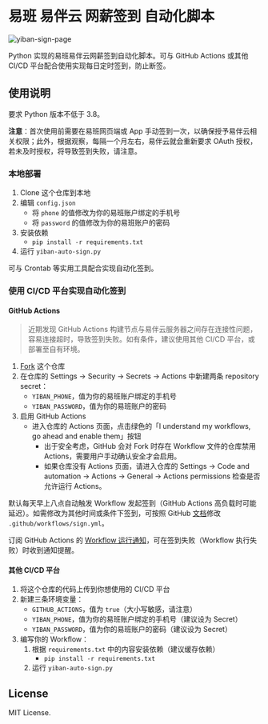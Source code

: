 # 易班 易伴云 网薪签到 自动化脚本

![yiban-sign-page](https://s1.ax1x.com/2022/09/15/vzplSH.jpg)

Python 实现的易班易伴云网薪签到自动化脚本。可与 GitHub Actions 或其他 CI/CD 平台配合使用实现每日定时签到，防止断签。

## 使用说明

要求 Python 版本不低于 3.8。

**注意**：首次使用前需要在易班网页端或 App 手动签到一次，以确保授予易伴云相关权限；此外，根据观察，每隔一个月左右，易伴云就会重新要求 OAuth 授权，若未及时授权，将导致签到失败，请注意。

### 本地部署

1. Clone 这个仓库到本地
2. 编辑 `config.json`
   - 将 `phone` 的值修改为你的易班账户绑定的手机号
   - 将 `password` 的值修改为你的易班账户的密码
3. 安装依赖
   - `pip install -r requirements.txt`
4. 运行 `yiban-auto-sign.py`

可与 Crontab 等实用工具配合实现自动化签到。

### 使用 CI/CD 平台实现自动化签到

#### GitHub Actions

> 近期发现 GitHub Actions 构建节点与易伴云服务器之间存在连接性问题，容易连接超时，导致签到失败。如有条件，建议使用其他 CI/CD 平台，或部署至自有环境。

1. [Fork](https://github.com/tnqzh123/yiban-auto-sign/fork) 这个仓库
2. 在仓库的 Settings -> Security -> Secrets -> Actions 中新建两条 repository secret：
   - `YIBAN_PHONE`，值为你的易班账户绑定的手机号
   - `YIBAN_PASSWORD`，值为你的易班账户的密码
3. 启用 GitHub Actions
   - 进入仓库的 Actions 页面，点击绿色的「I understand my workflows, go ahead and enable them」按钮
      - 出于安全考虑，GitHub 会对 Fork 时存在 Workflow 文件的仓库禁用 Actions，需要用户手动确认安全才会启用。
      - 如果仓库没有 Actions 页面，请进入仓库的 Settings -> Code and automation -> Actions -> General -> Actions permissions 检查是否允许运行 Actions。

默认每天早上八点自动触发 Workflow 发起签到（GitHub Actions 高负载时可能延迟）。如需修改为其他时间或条件下签到，可按照 GitHub [文档](https://docs.github.com/cn/actions/using-workflows/triggering-a-workflow)修改 `.github/workflows/sign.yml`。

订阅 GitHub Actions 的 [Workflow 运行通知](https://docs.github.com/cn/actions/monitoring-and-troubleshooting-workflows/notifications-for-workflow-runs)，可在签到失败（Workflow 执行失败）时收到通知提醒。

#### 其他 CI/CD 平台

1. 将这个仓库的代码上传到你想使用的 CI/CD 平台
2. 新建三条环境变量：
   - `GITHUB_ACTIONS`，值为 `true`（大小写敏感，请注意）
   - `YIBAN_PHONE`，值为你的易班账户绑定的手机号（建议设为 Secret）
   - `YIBAN_PASSWORD`，值为你的易班账户的密码（建议设为 Secret）
3. 编写你的 Workflow：
   1. 根据 `requirements.txt` 中的内容安装依赖（建议缓存依赖）
      - `pip install -r requirements.txt`
   2. 运行 `yiban-auto-sign.py`

## License

MIT License.
